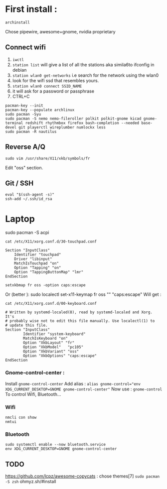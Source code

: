 # First install :

`archinstall`

Chose pipewire, awesome+gnome, nvidia proprietary

## Connect wifi

1. `iwctl`
2. `station list` will give a list of all the stations aka simila6to ifconfig in debian
3. `station wlan0 get-networks` i.e search for the network using the wlan0
4. look for the wifi ssd that resembles yours. 
5. `station wlan0 connect SSID_NAME`
6. it will ask for a password or passphrase 
7. CTRL+C 

```
pacman-key --init
pacman-key --populate archlinux
sudo pacman -Syu
sudo pacman -S nemo nemo-fileroller polkit polkit-gnome kicad gnome-terminal redshift rhythmbox firefox bash-completion --needed base-devel git playerctl wireplumber numlockx less
sudo pacman -R nautilus
```

## Reverse A/Q

    sudo vim /usr/share/X11/xkb/symbols/fr

Edit "oss" section.

## Git / SSH

```
eval "$(ssh-agent -s)"
ssh-add ~/.ssh/id_rsa
```

# Laptop

sudo pacman -S acpi

    cat /etc/X11/xorg.conf.d/30-touchpad.conf
    
```
Section "InputClass"
    Identifier "touchpad"
    Driver "libinput"
    MatchIsTouchpad "on"
    Option "Tapping" "on"
    Option "TappingButtonMap" "lmr"
EndSection
```

    setxkbmap fr oss -option caps:escape
Or (better ): 
    sudo localectl set-x11-keymap fr oss "" "caps:escape"
Will get :

    cat /etc/X11/xorg.conf.d/00-keyboard.conf
    
```
# Written by systemd-localed(8), read by systemd-localed and Xorg. It's
# probably wise not to edit this file manually. Use localectl(1) to
# update this file.
Section "InputClass"
        Identifier "system-keyboard"
        MatchIsKeyboard "on"
        Option "XkbLayout" "fr"
        Option "XkbModel"   "pc105"
        Option "XkbVariant" "oss"
        Option "XkbOptions" "caps:escape"
EndSection
```

### Gnome-control-center :

Install `gnome-control-center`
Add alias : 
    `alias gnome-control="env XDG_CURRENT_DESKTOP=GNOME gnome-control-center"`
Now use :
    `gnome-control`
To control Wifi, Bluetooth…

### Wifi

```
nmcli con show
nmtui
```

### Bluetooth

```
sudo systemctl enable --now bluetooth.service
env XDG_CURRENT_DESKTOP=GNOME gnome-control-center
```

## TODO 
https://github.com/lcpz/awesome-copycats : chose themes[7]
`sudo pacman -S zsh`
ohmyz.sh/#install
